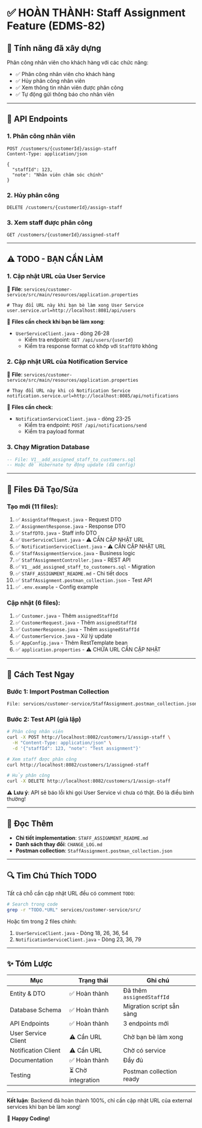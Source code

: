 # ✅ HOÀN THÀNH: Staff Assignment Feature (EDMS-82)

## 🎯 Tính năng đã xây dựng

Phân công nhân viên cho khách hàng với các chức năng:
- ✅ Phân công nhân viên cho khách hàng
- ✅ Hủy phân công nhân viên
- ✅ Xem thông tin nhân viên được phân công
- ✅ Tự động gửi thông báo cho nhân viên

---

## 🔌 API Endpoints

### 1. Phân công nhân viên
```http
POST /customers/{customerId}/assign-staff
Content-Type: application/json

{
  "staffId": 123,
  "note": "Nhân viên chăm sóc chính"
}
```

### 2. Hủy phân công
```http
DELETE /customers/{customerId}/assign-staff
```

### 3. Xem staff được phân công
```http
GET /customers/{customerId}/assigned-staff
```

---

## ⚠️ TODO - BẠN CẦN LÀM

### 1. Cập nhật URL của User Service
📍 **File**: `services/customer-service/src/main/resources/application.properties`

```properties
# Thay đổi URL này khi bạn bè làm xong User Service
user.service.url=http://localhost:8081/api/users
```

📍 **Files cần check khi bạn bè làm xong**:
- `UserServiceClient.java` - dòng 26-28
  - Kiểm tra endpoint: `GET /api/users/{userId}`
  - Kiểm tra response format có khớp với `StaffDTO` không

### 2. Cập nhật URL của Notification Service
📍 **File**: `services/customer-service/src/main/resources/application.properties`

```properties
# Thay đổi URL này khi có Notification Service
notification.service.url=http://localhost:8085/api/notifications
```

📍 **Files cần check**:
- `NotificationServiceClient.java` - dòng 23-25
  - Kiểm tra endpoint: `POST /api/notifications/send`
  - Kiểm tra payload format

### 3. Chạy Migration Database
```sql
-- File: V1__add_assigned_staff_to_customers.sql
-- Hoặc để Hibernate tự động update (đã config)
```

---

## 📁 Files Đã Tạo/Sửa

### Tạo mới (11 files):
1. ✅ `AssignStaffRequest.java` - Request DTO
2. ✅ `AssignmentResponse.java` - Response DTO
3. ✅ `StaffDTO.java` - Staff info DTO
4. ✅ `UserServiceClient.java` - ⚠️ CẦN CẬP NHẬT URL
5. ✅ `NotificationServiceClient.java` - ⚠️ CẦN CẬP NHẬT URL
6. ✅ `StaffAssignmentService.java` - Business logic
7. ✅ `StaffAssignmentController.java` - REST API
8. ✅ `V1__add_assigned_staff_to_customers.sql` - Migration
9. ✅ `STAFF_ASSIGNMENT_README.md` - Chi tiết docs
10. ✅ `StaffAssignment.postman_collection.json` - Test API
11. ✅ `.env.example` - Config example

### Cập nhật (6 files):
1. ✅ `Customer.java` - Thêm `assignedStaffId`
2. ✅ `CustomerRequest.java` - Thêm `assignedStaffId`
3. ✅ `CustomerResponse.java` - Thêm `assignedStaffId`
4. ✅ `CustomerService.java` - Xử lý update
5. ✅ `AppConfig.java` - Thêm RestTemplate bean
6. ✅ `application.properties` - ⚠️ CHỨA URL CẦN CẬP NHẬT

---

## 🚀 Cách Test Ngay

### Bước 1: Import Postman Collection
```bash
File: services/customer-service/StaffAssignment.postman_collection.json
```

### Bước 2: Test API (giả lập)
```bash
# Phân công nhân viên
curl -X POST http://localhost:8082/customers/1/assign-staff \
  -H "Content-Type: application/json" \
  -d '{"staffId": 123, "note": "Test assignment"}'

# Xem staff được phân công
curl http://localhost:8082/customers/1/assigned-staff

# Hủy phân công
curl -X DELETE http://localhost:8082/customers/1/assign-staff
```

⚠️ **Lưu ý**: API sẽ báo lỗi khi gọi User Service vì chưa có thật. Đó là điều bình thường!

---

## 📖 Đọc Thêm

- **Chi tiết implementation**: `STAFF_ASSIGNMENT_README.md`
- **Danh sách thay đổi**: `CHANGE_LOG.md`
- **Postman collection**: `StaffAssignment.postman_collection.json`

---

## 🔍 Tìm Chú Thích TODO

Tất cả chỗ cần cập nhật URL đều có comment `TODO`:

```bash
# Search trong code
grep -r "TODO.*URL" services/customer-service/src/
```

Hoặc tìm trong 2 files chính:
1. `UserServiceClient.java` - Dòng 18, 26, 36, 54
2. `NotificationServiceClient.java` - Dòng 23, 36, 79

---

## ✨ Tóm Lược

| Mục | Trạng thái | Ghi chú |
|-----|-----------|---------|
| Entity & DTO | ✅ Hoàn thành | Đã thêm `assignedStaffId` |
| Database Schema | ✅ Hoàn thành | Migration script sẵn sàng |
| API Endpoints | ✅ Hoàn thành | 3 endpoints mới |
| User Service Client | ⚠️ Cần URL | Chờ bạn bè làm xong |
| Notification Client | ⚠️ Cần URL | Chờ có service |
| Documentation | ✅ Hoàn thành | Đầy đủ |
| Testing | ⏳ Chờ integration | Postman collection ready |

---

**Kết luận**: Backend đã hoàn thành 100%, chỉ cần cập nhật URL của external services khi bạn bè làm xong!

🎉 **Happy Coding!**
